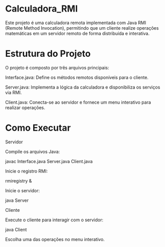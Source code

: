 # Calculadora_RMI

Este projeto é uma calculadora remota implementada com Java RMI (Remote Method Invocation), permitindo que um cliente realize operações matemáticas em um servidor remoto de forma distribuída e interativa.

# Estrutura do Projeto

O projeto é composto por três arquivos principais:

Interface.java: Define os métodos remotos disponíveis para o cliente.

Server.java: Implementa a lógica da calculadora e disponibiliza os serviços via RMI.

Client.java: Conecta-se ao servidor e fornece um menu interativo para realizar operações.

# Como Executar

Servidor

Compile os arquivos Java:

javac Interface.java Server.java Client.java

Inicie o registro RMI:

rmiregistry &

Inicie o servidor:

java Server

Cliente

Execute o cliente para interagir com o servidor:

java Client

Escolha uma das operações no menu interativo.
